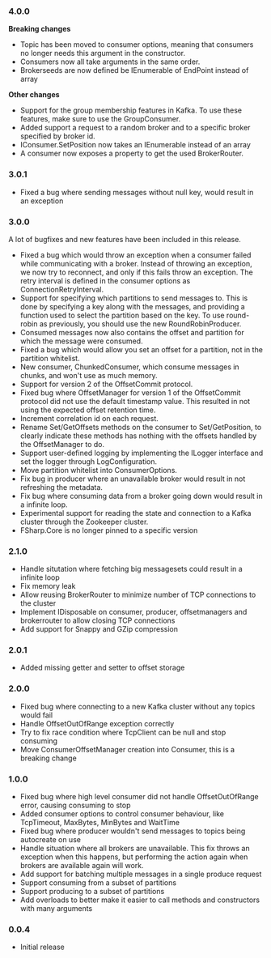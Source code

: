 ### 4.0.0
**Breaking changes**

* Topic has been moved to consumer options, meaning that consumers no longer needs this argument in the constructor.
* Consumers now all take arguments in the same order.
* Brokerseeds are now defined be IEnumerable of EndPoint instead of array

**Other changes**

* Support for the group membership features in Kafka. To use these features, make sure to use the GroupConsumer.
* Added support a request to a random broker and to a specific broker specified by broker id.
* IConsumer.SetPosition now takes an IEnumerable instead of an array
* A consumer now exposes a property to get the used BrokerRouter.

### 3.0.1
* Fixed a bug where sending messages without null key, would result in an exception

### 3.0.0
A lot of bugfixes and new features have been included in this release.

* Fixed a bug which would throw an exception when a consumer failed while communicating with a broker. Instead of throwing an exception, we now try to reconnect, and only if this fails throw an exception. The retry interval is defined in the consumer options as ConnectionRetryInterval.
* Support for specifying which partitions to send messages to. This is done by specifying a key along with the messages, and providing a function used to select the partition based on the key. To use round-robin as previously, you should use the new RoundRobinProducer.
* Consumed messages now also contains the offset and partition for which the message were consumed.
* Fixed a bug which would allow you set an offset for a partition, not in the partition whitelist.
* New consumer, ChunkedConsumer, which consume messages in chunks, and won't use as much memory.
* Support for version 2 of the OffsetCommit protocol.
* Fixed bug where OffsetManager for version 1 of the OffsetCommit protocol did not use the default timestamp value. This resulted in not using the expected offset retention time.
* Increment correlation id on each request.
* Rename Set/GetOffsets methods on the consumer to Set/GetPosition, to clearly indicate these methods has nothing with the offsets handled by the OffsetManager to do.
* Support user-defined logging by implementing the ILogger interface and set the logger through LogConfiguration.
* Move partition whitelist into ConsumerOptions.
* Fix bug in producer where an unavailable broker would result in not refreshing the metadata.
* Fix bug where consuming data from a broker going down would result in a infinite loop.
* Experimental support for reading the state and connection to a Kafka cluster through the Zookeeper cluster.
* FSharp.Core is no longer pinned to a specific version
### 2.1.0
* Handle situtation where fetching big messagesets could result in a infinite loop
* Fix memory leak
* Allow reusing BrokerRouter to minimize number of TCP connections to the cluster
* Implement IDisposable on consumer, producer, offsetmanagers and brokerrouter to allow closing TCP connections
* Add support for Snappy and GZip compression
### 2.0.1
* Added missing getter and setter to offset storage
### 2.0.0
* Fixed bug where connecting to a new Kafka cluster without any topics would fail
* Handle OffsetOutOfRange exception correctly
* Try to fix race condition where TcpClient can be null and stop consuming
* Move ConsumerOffsetManager creation into Consumer, this is a breaking change
### 1.0.0
* Fixed bug where high level consumer did not handle OffsetOutOfRange error, causing consuming to stop
* Added consumer options to control consumer behaviour, like TcpTimeout, MaxBytes, MinBytes and WaitTime
* Fixed bug where producer wouldn't send messages to topics being autocreate on use
* Handle situation where all brokers are unavailable. This fix throws an exception when this happens, but performing the action again when brokers are available again will work.
* Add support for batching multiple messages in a single produce request
* Support consuming from a subset of partitions
* Support producing to a subset of partitions
* Add overloads to better make it easier to call methods and constructors with many arguments
### 0.0.4
* Initial release
